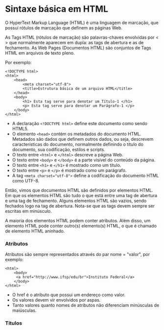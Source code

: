 # Sintaxe básica em HTML

O HyperText Markup Language (HTML) é uma linguagem de marcação, que possui rótulos de marcação que definem as páginas Web.

As Tags HTML (rótulos de marcação) são palavras-chaves envolvidas por < > que normalmente aparecem em dupla: as tags de abertura e as de fechamento. As Web Pages (Documentos HTML) são conjuntos de Tags HTML em arquivos de texto pleno.

Por exemplo:
```
<!DOCTYPE html>
<html>
    <head>
        <meta charset="utf-8">
        <title>Estrutura básica de um arquivo HTML</title>
    </head>
    <body>
        <h1> Esta tag serve para denotar um Título-1 </h1>
        <p> Esta tag serve para denotar um Parágrafo-1 </p>
    </body>
</html>
```

- A declaração `<!DOCTYPE html>` define este documento como sendo HTML5.
- O elemento `<head>` contém os metadados do documento HTML. Metadados são dados que definem outros dados, ou seja, descrevem características do documento, normalmente definindo o título do documento, sua codificação, estilos e scripts.
- O texto entre `<html>` e `</html>` descreve a página Web.
- O texto entre `<body>` e `</body>` é a parte visível do conteúdo da página.
- O texto entre `<h1>` e `</h1>` é mostrado como um título.
- O texto entre `<p>` e `</p>` é mostrado como um parágrafo.
- A tag `<meta charset="utf-8">` define a codificação do documento HTML como UTF-8.

Então, vimos que documentos HTML são definidos por elementos HTML. Em que os elementos HTML são tudo o que está entre uma tag de abertura e uma tag de fechamento. Alguns elementos HTML são vazios, sendo fechados logo na tag de abertura. Nota-se que as tags devem sempre ser escritas em minúsculo.

A maioria dos elementos HTML podem conter atributos. Além disso, um elemento HTML pode conter outro(s) elemento(s) HTML, o que é chamado de elemento HTML aninhado.

### Atributos

Atributos são sempre representados através do par nome = "valor", por exemplo:

```
<html>
    <body>
     <a href="http://www.ifsp/edu/br">Instituto Federal</a>
    </body>
</html>
```
- O href é o atributo que possui um endereço como valor.
- Os valores devem vir envolvidos por aspas.
- Tanto valores quanto nomes de atributos não diferenciam minúsculas de maiúsculas.

### Títulos

